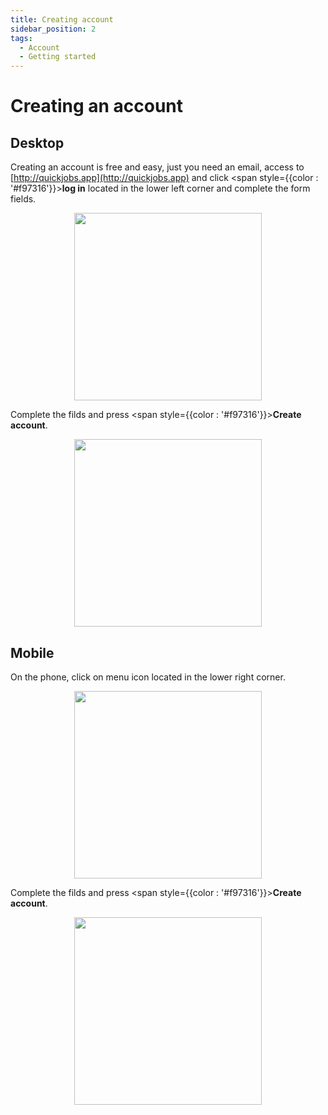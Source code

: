 ```yaml
---
title: Creating account
sidebar_position: 2
tags:
  - Account
  - Getting started
---
```


# Creating an account

## Desktop

Creating an account is free and easy, just you need an email, access to [http://quickjobs.app](http://quickjobs.app) and click <span style={{color : '#f97316'}}>**log in**</span> located in the lower left corner and complete the form fields.

<p align="center">
  <img src="/img/create-account/log-in-button.png" width="300" />
</p>

Complete the filds and press <span style={{color : '#f97316'}}>**Create account**</span>.

<p align="center">
  <img src="/img/create-account/create-account-desk.png" width="300" />
</p>

## Mobile

On the phone, click on menu icon located in the lower right corner.

<p align="center">
  <img src="/img/create-account/menu-button.png" width="300" />
</p>

Complete the filds and press <span style={{color : '#f97316'}}>**Create account**</span>.

<p align="center">
  <img src="/img/create-account/create-account-button.png" width="300" />
</p>
